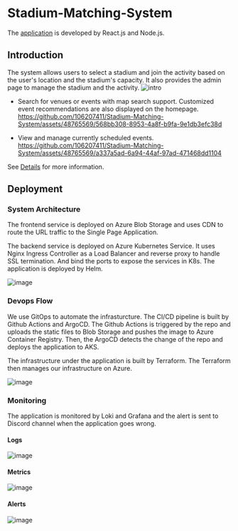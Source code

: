 # Stadium-Matching-System
The [application](https://stadium.rdto.io/) is developed by React.js and Node.js.
## Introduction
The system allows users to select a stadium and join the activity based on the user's location and the stadium's capacity. It also provides the admin page to manage the stadium and the activity.
![intro](./media/intro.png)

- Search for venues or events with map search support. Customized event recommendations are also displayed on the homepage.
https://github.com/106207411/Stadium-Matching-System/assets/48765569/568bb308-8953-4a8f-b9fa-9e1db3efc38d


- View and manage currently scheduled events.
https://github.com/106207411/Stadium-Matching-System/assets/48765569/a337a5ad-6a94-44af-97ad-471468dd1104

See [Details](./media/Group%2012_Stadium%20matching%20System.pdf) for more information.

## Deployment
### System Architecture
The frontend service is deployed on Azure Blob Storage and uses CDN to route the URL traffic to the Single Page Application. 

The backend service is deployed on Azure Kubernetes Service. It uses Nginx Ingress Controller as a Load Balancer and reverse proxy to handle SSL termination. And bind the ports to expose the services in K8s. The application is deployed by Helm.

![image](./media/sys-arch.gif)

### Devops Flow
We use GitOps to automate the infrasturcture. The CI/CD pipeline is built by Github Actions and ArgoCD. The Github Actions is triggered by the repo and uploads the static files to Blob Storage and pushes the image to Azure Container Registry. Then, the ArgoCD detects the change of the repo and deploys the application to AKS. 

The infrastructure under the application is built by Terraform. The Terraform then manages our infrastructure on Azure.

![image](./media/devops.gif)

### Monitoring
The application is monitored by Loki and Grafana and the alert is sent to Discord channel when the application goes wrong.

#### Logs
![image](./media/logs.png)

#### Metrics
![image](./media/metrics.png)

#### Alerts
![image](./media/discord.png)
